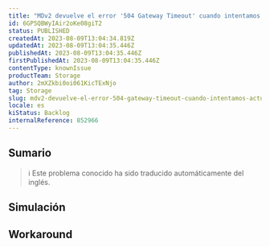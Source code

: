 ```yaml
---
title: "MDv2 devuelve el error '504 Gateway Timeout' cuando intentamos actualizar un documento pasando un símbolo o carácter especial."
id: 6GP5QBWyIAir2oKe08giT2
status: PUBLISHED
createdAt: 2023-08-09T13:04:34.819Z
updatedAt: 2023-08-09T13:04:35.446Z
publishedAt: 2023-08-09T13:04:35.446Z
firstPublishedAt: 2023-08-09T13:04:35.446Z
contentType: knownIssue
productTeam: Storage
author: 2mXZkbi0oi061KicTExNjo
tag: Storage
slug: mdv2-devuelve-el-error-504-gateway-timeout-cuando-intentamos-actualizar-un-documento-pasando-un-simbolo-o-caracter-especial
locale: es
kiStatus: Backlog
internalReference: 852966
---
```


## Sumario

>ℹ️ Este problema conocido ha sido traducido automáticamente del inglés.



## Simulación



## Workaround



